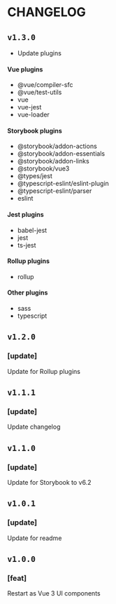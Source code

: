 # CHANGELOG

## `v1.3.0`
- Update plugins

#### Vue plugins
- @vue/compiler-sfc
- @vue/test-utils
- vue
- vue-jest
- vue-loader

#### Storybook plugins
- @storybook/addon-actions
- @storybook/addon-essentials
- @storybook/addon-links
- @storybook/vue3
- @types/jest
- @typescript-eslint/eslint-plugin
- @typescript-eslint/parser
- eslint

#### Jest plugins
- babel-jest
- jest
- ts-jest

#### Rollup plugins
- rollup

#### Other plugins
- sass
- typescript

## `v1.2.0`

### [update]
Update for Rollup plugins

## `v1.1.1`

### [update]
Update changelog

## `v1.1.0`

### [update]
Update for Storybook to v6.2

## `v1.0.1`

### [update]
Update for readme

## `v1.0.0`

### [feat]
Restart as Vue 3 UI components
